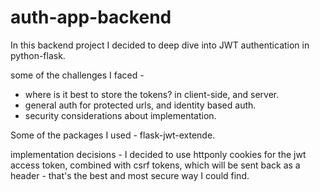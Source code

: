 # auth-app-backend
In this backend project I decided to deep dive into JWT authentication in python-flask.

some of the challenges I faced - 
* where is it best to store the tokens? in client-side, and server.
* general auth for protected urls, and identity based auth.
* security considerations about implementation.

Some of the packages I used - flask-jwt-extende.

implementation decisions - I decided to use httponly cookies for the jwt access token, combined with csrf tokens, which will be sent back as a header - that's the best and most secure way I could find.

